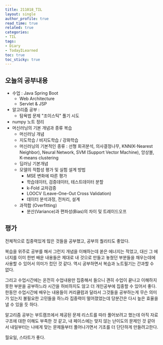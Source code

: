 ```yaml
---
title: 211018_TIL
layout: single
author_profile: true
read_time: true
related: true
categories:
- TIL
tags:
- Diary
- TodayILearned
toc: true
toc_sticky: true
---
```




## 오늘의 공부내용

- 수업 : Java Spring Boot
  - Web Architecture
  - Servlet & JSP
- 알고리즘 공부 :
  - 탐욕법 문제 "조이스틱" 풀기 시도
- numpy 노트 정리
- 머신러닝의 기본 개념과 종류 복습
  - 머신러닝 개념
  - 지도학습 / 비지도학습 / 강화학습
  - 머신러닝의 기본적인 종류 : 선형 회귀분석, 의사결정나무, KNN(K-Nearest Neighbor), Neural Network, SVM (Support Vector Machine), 앙상블, K-means clustering
  - 딥러닝 기본개념
  - 모델의 적합성 평가 및 실험 설계 방법
    - MSE 변화에 따른 평가
    - 학습데이터, 검증데이터, 테스트데이터 분할
    - k-Fold 교차검증
    - LOOCV (Leave-One-Out Cross Validation)
    - 데이터 분석과정, 전처리, 설계
  - 과적합 (Overfitting)
    - 분산(Variance)과 편파성(Bias)의 차이 및 트레이드오프

## 평가

전체적으로 집중력있게 많은 것들을 공부했고, 공부의 퀄리티도 좋았다.

복습을 위주로 공부를 해서 그런지 개념을 이해하는데 쏟은 에너지는 적었고, 대신 그 에너지를 이미 한번 배운 내용들은 제대로 내 것으로 만들고 놓쳤던 부분들을 채우는데에 사용할 수 있어서 의미가 컸던 것 같다. 역시 공부하면서 복습과 노트필기는 간과할 수 없다.

그리고 수업시간에는 온전히 수업내용만 집중해서 들으니 괜히 수업이 끝나고 이해하지 못한 부분을 공부하느라 시간을 허비하지도 않고 더 개인공부에 집중할 수 있어서 좋다. 한동안 수업시간에 배우는 내용들이 커리큘럼과 달라서 그것들을 공부하는게 무슨 의미가 있는지 불필요한 고민들을 하느라 집중력이 떨어졌었는데 당분간은 다시 높은 효율을 낼 수 있을 듯 하다.

알고리즘 공부는 부트캠프에서 제공된 문제 리스트를 따라 풀어보려고 했는데 아직 자료구조에 대한 이해도 부족한 것 같고, 내 페이스에는 맞지 않는 난이도의 문제인 것 같아서 내일부터는 나에게 맞는 문제들부터 풀어나가면서 기초를 더 단단하게 만들려고한다.

월요일, 스타트가 좋다.
